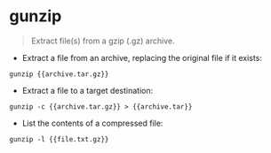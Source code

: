 # gunzip

> Extract file(s) from a gzip (.gz) archive.

- Extract a file from an archive, replacing the original file if it exists:

`gunzip {{archive.tar.gz}}`

- Extract a file to a target destination:

`gunzip -c {{archive.tar.gz}} > {{archive.tar}}`

- List the contents of a compressed file:

`gunzip -l {{file.txt.gz}}`
